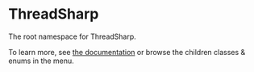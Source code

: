 # ThreadSharp

The root namespace for ThreadSharp.

To learn more, see [the documentation](/docs) or browse the children classes & enums in the menu.